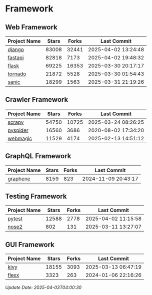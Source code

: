 # Framework

## Web Framework
| Project Name | Stars | Forks | Last Commit |
| ------------ | ----- | ----- | ----------- |
| [django](https://github.com/django/django) | 83008 | 32441 | 2025-04-02 13:24:48 |
| [fastapi](https://github.com/fastapi/fastapi) | 82818 | 7173 | 2025-04-02 19:48:32 |
| [flask](https://github.com/pallets/flask) | 69225 | 16353 | 2025-03-30 20:17:17 |
| [tornado](https://github.com/tornadoweb/tornado) | 21872 | 5528 | 2025-03-30 01:54:43 |
| [sanic](https://github.com/sanic-org/sanic) | 18299 | 1563 | 2025-03-31 21:19:26 |

## Crawler Framework
| Project Name | Stars | Forks | Last Commit |
| ------------ | ----- | ----- | ----------- |
| [scrapy](https://github.com/scrapy/scrapy) | 54750 | 10725 | 2025-03-24 08:26:25 |
| [pyspider](https://github.com/binux/pyspider) | 16560 | 3686 | 2020-08-02 17:34:20 |
| [webmagic](https://github.com/code4craft/webmagic) | 11529 | 4174 | 2025-02-13 14:51:12 |

## GraphQL Framework
| Project Name | Stars | Forks | Last Commit |
| ------------ | ----- | ----- | ----------- |
| [graphene](https://github.com/graphql-python/graphene) | 8159 | 823 | 2024-11-09 20:43:17 |

## Testing Framework
| Project Name | Stars | Forks | Last Commit |
| ------------ | ----- | ----- | ----------- |
| [pytest](https://github.com/pytest-dev/pytest) | 12588 | 2778 | 2025-04-02 11:15:58 |
| [nose2](https://github.com/nose-devs/nose2) | 802 | 131 | 2025-03-11 13:27:07 |

## GUI Framework
| Project Name | Stars | Forks | Last Commit |
| ------------ | ----- | ----- | ----------- |
| [kivy](https://github.com/kivy/kivy) | 18155 | 3093 | 2025-03-13 06:47:19 |
| [flexx](https://github.com/flexxui/flexx) | 3323 | 263 | 2024-01-06 22:16:26 |

*Update Date: 2025-04-03T04:00:30*